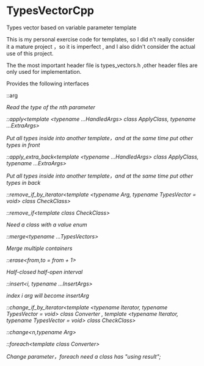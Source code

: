 # TypesVectorCpp
Types vector based on variable parameter template

This is my personal exercise code for templates, so I did n’t really consider it a mature project
，so it is imperfect
, and I also didn't consider the actual use of this project.

The the most important header file is types_vectors.h ,other header files are only used for implementation.

Provides the following interfaces


::arg<i>            
      
Read the type of the nth parameter


::apply<template <typename ...HandledArgs> class ApplyClass, typename ...ExtraArgs>      
      
Put all types inside into another template，and at the same time put other types in front       
   
   
::apply_extra_back<template <typename ...HandledArgs> class ApplyClass, typename ...ExtraArgs>
      
Put all types inside into another template，and at the same time put other types in back


::remove_if_by_iterator<template <typename Arg, typename TypesVector = void> class CheckClass>


::remove_if<template <typename Arg> class CheckClass>
      
Need a class with a value enum


::merge<typename ...TypesVectors>
      
Merge multiple containers


::erase<from,to = from + 1>

Half-closed half-open interval


::insert<i, typename ...InsertArgs>

index i arg will become insertArg


::change_if_by_iterator<template <typename Iterator, typename TypesVector = void> class Converter
                 , template <typename Iterator, typename TypesVector = void> class CheckClass>
                 
                 
::change<n,typename Arg>


::foreach<template <typename Arg> class Converter>
      
Change parameter，foreach need a class has "using result";
